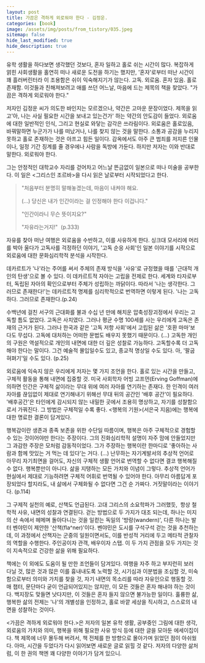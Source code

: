 ```yaml
---
layout: post
title: 가끔은 격하게 외로워야 한다 - 김정운.
categories: [book]
image: /assets/img/posts/from_tistory/035.jpeg
sitemap: false
hide_last_modified: true
hide_description: true
---
```


  



유학 생활을 하다보면 생각했던 것보다, 혼자 일하고 홀로 쉬는 시간이 많다. 복잡하게 얽힌 사회생활을 홀연히 떠나 새로운 도전을 하기는 했지만, '혼자'로부터 떠난 시간이 꽤 흘러버린터라 이 조용함은 쉬이 익숙해지기가 않는다. 고독. 외로움. 혼자 있음. 홀로 존재함. 이것들과 친해져보려고 애를 쓰던 어느날, 마음에 드는 제목의 책을 찾았다. "가끔은 격하게 외로워야 한다."

  


저자인 김정운 씨가 의도한 바인지는 모르겠으나, 약간은 고마운 문장이었다. 제목을 읽고'아, 나는 사실 필요한 시간을 보내고 있는건가' 하는 약간의 안도감이 들었다. 외로움에 대한 일반적인 인식, 그리고 현실로 와닿는 감각은 쓰라림이다. 외로움은 홀로있음, 바꿔말하면 누군가가 나를 떠났거나, 나를 찾지 않는 것을 말한다. 소통과 공감을 누리지 못하고 홀로 존재하는 것은 아프고 힘든 일이다. 감옥에서도 아주 큰 범죄를 저지른 인물이나, 일정 기간 징계를 줄 경우에나 사람을 독방에 가둔다. 하지만 저자는 이와 반대로 말한다. 외로워야 한다.

  


그는 안정적인 대학교수 자리를 걷어차고 어느날 뜬금없이 일본으로 떠나 미술을 공부한다. 이 일은 <그리스인 조르바\>을 다시 읽은 날로부터 시작되었다고 한다. 

  


> "처음부터 분명히 말해놓겠는데, 마음이 내켜야 해요. 
> 
> (...) 당신은 내가 인간이라는 걸 인정해야 한다 이겁니다." 
>
> "인간이라니 무슨 뜻이지요?" 
>
> "자유라는거지!"  (p.333)

  


자유를 찾아 떠난 여행은 외로움을 수반하고, 이를 사유하게 한다. 싱크대 모서리에 머리를 박아 울다가 고독사를 걱정하던 이야기, '고독 순응 사회'인 일본 이야기를 시작으로 외로움에 대한 문화심리학적 분석을 시작한다. 

  


데카르트가 '나'라는 주어를 써서 주체의 존재 방식을 '사유'로 규정했을 때를 '근대적 개인의 탄생'으로 볼 수 있다. 이 데카르트적 자아는 고립을 전제로 한다. 세계와 타자로부터, 독립된 자아의 확인으로부터 주체가 성립하는 까닭이다. 따라서 '나는 생각한다. 그러므로 존재한다!'는 데카르트적 명제를 심리학적으로 번역하면 이렇게 된다. '나는 고독하다. 그러므로 존재한다.(p.24) 

  


수백년에 걸친 서구의 근대화를 불과 수십 년 만에 해치운 압축성장괴정에서 우리는 고독할 틈도 없었다. 고독은 사치였다. 그러나 평균 수명 100세를 사는 우리에게 고독은 존재의 근거가 된다. 그러나 한국과 같은 '고독 저항 사회'에서 고립된 삶은 '호환 마마'보다도 무섭다. 고독에 대처하는 어떠한 문법도 배우지 못했기 때문이다. (...) 고독한 개인의 구원은 역설적으로 개인의 내면에 대한 더 깊은 성찰로 가능하다. 고독할수록 더 고독해야 한다는 말이다. 그건 예술적 몰입일수도 있고, 종교적 명상일 수도 있다. 아, '팔굽혀펴기'일 수도 있다. (p.25)

  


외로움에 익숙지 않은 우리에게 저자는 몇 가지 조언을 한다. 홀로 있는 시간을 만들고, 구체적 활동을 통해 내면에 집중할 것. 미국 사회학자 어빙 고프먼(Erving Goffman)에 의하면 인간은 구체적 삶이라는 무대 위에 여러 자아를 연기하는 존재다. 한 인격이 여러 자아를 끊임없이 제대로 연기해내기 위해선 무대 뒤의 공간인 '배후 공간'이 필요하다. '배후공간'은 타인에게 감시되지 않는 내밀한 곳에서 조용히 명상하고, 자기를 성찰함으로서 가꿔진다. 그 방법은 구체적일 수록 좋다. <행복의 기원\>(서은국 지음)에는 행복에 대한 명료한 결론이 담겨있다. 

  


행복감이란 생존과 종족 보존을 위한 수단일 따름이며, 행복은 아주 구체적으로 경험할 수 있는 것이어야만 한다는 주장이다. 그의 진화심리학적 설명이 자주 맘에 안들었지만 그 과감한 주장은 모처럼 감동적이었다. 그가 주장하는 행복이란 한마디로 '좋아하는 사람과 함께 맛있는 거 먹는 데 있다'는 거다. (...) 난무하는 자기계발서의 추상적 언어로 아무리 자기최면을 걸어도, 자신의 구체적 생활 언어로 번역할 수 없다면 결코 행복해질 수 없다. 행복뿐만이 아니다. 삶을 지탱하는 모든 가치와 이념이 그렇다. 추상적 언어가 현실에서 제대로 기능하려면 구체적 어휘로 번역될 수 있어야 한다. 아무리 아름답게 포장되었다 할지라도, 내 삶에서 구체화될 수 없다면 그건 순 가짜다. 거짓말이라는 이야기다. (p.114)

  


그 구제적 실천의 예로, 산책도 언급된다. 고대 그리스의 소요학파가 그러했듯,  항상 철학적 사유, 내면의 성찰과 연결된다. 걷는 방법으로 두 가지가 대조 되는데, 하나는 미지의 산 속에서 헤메며 돌아다니는 것을 일컫는 독일의 '방랑(wandern)', 다른 하나는 발터 벤야민이 제안한 '산책(fla^ner)'이다. 벤야민은 도시를 구석구석 걷는 것을 추천하는데, 이 과정에서 산책자는 군중의 일원이면서도, 이를 반성적 거리에 두고 메타적 관찰자의 역할을 수행한다. 주인공이자 관객, 배우이자 스탭. 이 두 가지 관점을 모두 가지는 것이 지속적으로 건강한 삶을 위해 필요하다.

  


책에는 이 외에도 도움이 될 만한 조언들이 담겨있다. 여행을 자주 하고 부지런히 보러 다닐 것, 많은 것과 많은 이를 흉내내도록 노력할 것, 시기심과 이분법을 조심할 것, 미숙함으로부터 의미와 가치를 찾을 것, 자기 내면의 목소리를 따라 자유인으로 행동할 것. 매 챕터, 문단마다 굳이 언급되어있지는 않지만, 이 모든 것들은 혼자 해내야 하는 것이다. 백지장도 맞들면 낫다지만, 이 것들은 혼자 들지 않으면 불가능한 일이다. 훌륭한 삶, 행복한 삶의 전제는 '나'의 개별성을 인정하고, 홀로 바깥 세상을 직시하고, 스스로의 내면을 성찰하는 것이다.

  


<가끔은 격하게 외로워야 한다.\>은 저자의 일본 유학 생활, 공부중인 그림에 대한 생각, 외로움의 가치와 의미, 행복을 위해 필요한 사유 방식 등에 대한 글을 모아둔 에세이집이다. 책 제목에 너무 몰두해 버려서, 책 전체를 한 방향으로 몰아가며 읽었던 점이 아쉬웠다. 아마, 시간을 두었다가 다시 읽어보면 새로운 글로 읽힐 것 같다. 저자의 다양한 삶처럼, 이 한 권의 책엔 꽤 다양한 이야기가 담겨 있으니.

  


  


  


 

  


  


  


  


  


  


  


  


  


  


